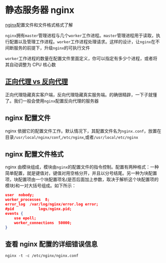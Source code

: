# 静态服务器 nginx

[nginx](http://nginx.org/en/docs/beginners_guide.html)配置文件和文件格式格式了解

`nginx`拥有`master`管理进程与几个`worker`工作进程。`master`管理进程用于读取，执行配置以及管理工作进程。`worker`工作进程处理请求。这样的设计，让`nginx`在不间断服务的前提下，升级`nginx`的可执行文件

`worker`工作进程的数量在配置文件里面定义，你可以指定有多少个进程，或者将其自动调整为 CPU 核心数

## [正向代理 vs 反向代理](https://www.zhihu.com/question/24723688/answer/148017358)

正向代理隐藏真实客户端，反向代理隐藏真实服务端。的确很精辟，一下子就懂了。我们一般会使用`nginx`配置反向代理的服务器

## nginx 配置文件

nginx 依据它的配置文件工作。默认情况下，其配置文件名为`nginx.conf`，放置在目录`/usr/local/nginx/conf`,`/etc/nginx`,或者`/usr/local/etc/nginx`

## nginx 配置文件格式

nginx 由模块组成，模块由`nginx`的配置文件的指令控制。配置有两种格式：一种简单配置，就是键值对，键值对用空格分开，并且以分号结尾。另一种为块配置项，块配置项由一个块配置项名(是否后面加上参数，取决于解析这个块配置项的模块)和一对大括号组成。如下所示：

```json
user  nobody;
worker_processes  8;
error_log  /var/log/nginx/error.log error;
#pid           logs/nginx.pid;
events {
    use epoll;
    worker_connections  50000;
}
```

## 查看 nginx 配置的详细错误信息

`nginx -t -c /etc/nginx/nginx.conf`
